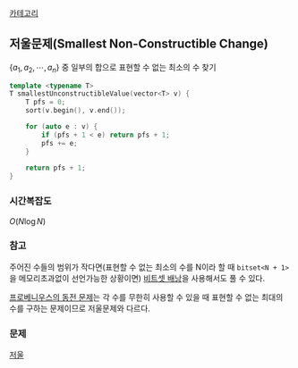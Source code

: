 [카테고리](/README.md)
## 저울문제(Smallest Non-Constructible Change)
{$a_1, a_2, \cdots, a_n$} 중 일부의 합으로 표현할 수 없는 최소의 수 찾기   
```cpp
template <typename T>
T smallestUnconstructibleValue(vector<T> v) {
    T pfs = 0;
    sort(v.begin(), v.end());

    for (auto e : v) {
        if (pfs + 1 < e) return pfs + 1;
        pfs += e;
    }
    
    return pfs + 1;
}
```

### 시간복잡도
$O(N \log{N})$   

### 참고
주어진 수들의 범위가 작다면(표현할 수 없는 최소의 수를 N이라 할 때 `bitset<N + 1>`을 메모리초과없이 선언가능한 상황이면) [비트셋 배낭](/DP/비트셋%20배낭.md)을 사용해서도 풀 수 있다.   

[프로베니우스의 동전 문제](/수학/프로베니우스%20동전%20문제.md)는 각 수를 무한히 사용할 수 있을 때 표현할 수 없는 최대의 수를 구하는 문제이므로 저울문제와 다르다.   


### 문제
[저울](https://www.acmicpc.net/problem/2437)   